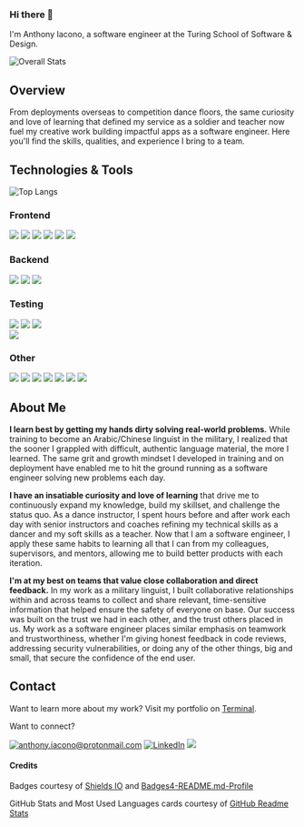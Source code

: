 ### Hi there 👋
I'm Anthony Iacono, a software engineer at the Turing School of Software & Design.

![Overall Stats](https://github-readme-stats.vercel.app/api?username=anthony-iacono&count_private=true&show_icons=true&hide=stars)
## Overview 

From deployments overseas to competition dance floors, the same curiosity and love of learning that defined my service as a soldier and teacher now fuel my creative work building impactful apps as a software engineer. Here you'll find the skills, qualities, and experience I bring to a team. 

## Technologies & Tools

![Top Langs](https://github-readme-stats.vercel.app/api/top-langs/?username=anthony-iacono&layout=compact)

### Frontend

![](https://img.shields.io/badge/React-20232A?style=for-the-badge&logo=react&logoColor=61DAFB) 
![](https://img.shields.io/badge/TypeScript-007ACC?style=for-the-badge&logo=typescript&logoColor=white) 
![](https://img.shields.io/badge/JavaScript-323330?style=for-the-badge&logo=javascript&logoColor=F7DF1E)
![](https://img.shields.io/badge/Sass-CC6699?style=for-the-badge&logo=sass&logoColor=white)
![](https://img.shields.io/badge/CSS3-1572B6?style=for-the-badge&logo=css3&logoColor=white) 
![](https://img.shields.io/badge/HTML5-E34F26?style=for-the-badge&logo=html5&logoColor=white)

### Backend

![](https://img.shields.io/badge/Node.js-339933?style=for-the-badge&logo=nodedotjs&logoColor=white) 
![](https://img.shields.io/badge/Express.js-000000?style=for-the-badge&logo=express&logoColor=white)
![](https://img.shields.io/badge/Postman-FF6C37?style=for-the-badge&logo=Postman&logoColor=white)

### Testing

![](https://img.shields.io/badge/Cypress-17202C?style=for-the-badge&logo=cypress&logoColor=white)
![](https://img.shields.io/badge/Jasmine-8A4182?style=for-the-badge&logo=Jasmine&logoColor=white)
![](https://img.shields.io/badge/Mocha-8D6748?style=for-the-badge&logo=Mocha&logoColor=white)	
![](https://img.shields.io/badge/chai-A30701?style=for-the-badge&logo=chai&logoColor=white)

### Other

![](https://img.shields.io/badge/Git-F05032?style=for-the-badge&logo=git&logoColor=white) 
![](https://img.shields.io/badge/GitHub-100000?style=for-the-badge&logo=github&logoColor=white)
![](https://img.shields.io/badge/Heroku-430098?style=for-the-badge&logo=heroku&logoColor=white)
![](https://img.shields.io/badge/eslint-3A33D1?style=for-the-badge&logo=eslint&logoColor=white)
![](https://img.shields.io/badge/Atom-66595C?style=for-the-badge&logo=Atom&logoColor=white)
![](https://img.shields.io/badge/Visual_Studio-5C2D91?style=for-the-badge&logo=visual%20studio&logoColor=white)
![](https://img.shields.io/badge/Figma-F24E1E?style=for-the-badge&logo=figma&logoColor=white)

## About Me

**I learn best by getting my hands dirty solving real-world problems.** While training to become an Arabic/Chinese linguist in the military, I realized that the sooner I grappled with difficult, authentic language material, the more I learned. The same grit and growth mindset I developed in training and on deployment have enabled me to hit the ground running as a software engineer solving new problems each day.

**I have an insatiable curiosity and love of learning** that drive me to continuously expand my knowledge, build my skillset, and challenge the status quo. As a dance instructor, I spent hours before and after work each day with senior instructors and coaches refining my technical skills as a dancer and my soft skills as a teacher. Now that I am a software engineer, I apply these same habits to learning all that I can from my colleagues, supervisors, and mentors, allowing me to build better products with each iteration.

**I'm at my best on teams that value close collaboration and direct feedback.** In my work as a military linguist, I built collaborative relationships within and across teams to collect and share relevant, time-sensitive information that helped ensure the safety of everyone on base. Our success was built on the trust we had in each other, and the trust others placed in us. My work as a software engineer places similar emphasis on teamwork and trustworthiness, whether I'm giving honest feedback in code reviews, addressing security vulnerabilities, or doing any of the other things, big and small, that secure the confidence of the end user.

## Contact

Want to learn more about my work? Visit my portfolio on [Terminal](https://terminal.turing.edu/profiles/1053).

Want to connect?

<a href="mailto:anthony.iacono@protonmail.com">![anthony.iacono@protonmail.com](https://img.shields.io/badge/ProtonMail-8B89CC?style=for-the-badge&logo=protonmail&logoColor=white)</a>
<a href="https://www.linkedin.com/in/anthony-iacono/">![LinkedIn](https://img.shields.io/badge/LinkedIn-0077B5?style=for-the-badge&logo=linkedin&logoColor=white)</a>
<a href="https://turingschool.slack.com/team/U020KFN1R8A">![](https://img.shields.io/badge/Slack-4A154B?style=for-the-badge&logo=slack&logoColor=white)</a>

#### Credits

Badges courtesy of [Shields IO](https://shields.io/) and [Badges4-README.md-Profile](https://github.com/alexandresanlim/Badges4-README.md-Profile)

GitHub Stats and Most Used Languages cards courtesy of [GitHub Readme Stats](https://github.com/anuraghazra/github-readme-stats)
